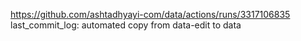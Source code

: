 https://github.com/ashtadhyayi-com/data/actions/runs/3317106835
last_commit_log: automated copy from data-edit to data